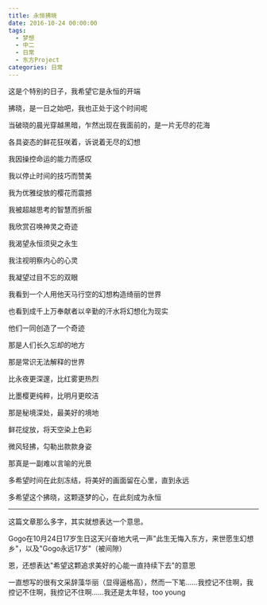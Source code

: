 ```yaml
---
title: 永恒拂晓
date: 2016-10-24 00:00:00
tags: 
  - 梦想
  - 中二
  - 日常
  - 东方Project
categories: 日常
---
```

这是个特别的日子，我希望它是永恒的开端

拂晓，是一日之始吧，我也正处于这个时间呢

当破晓的晨光穿越黑暗，乍然出现在我面前的，是一片无尽的花海

各具姿态的鲜花狂咲着，诉说着无尽的幻想

我因操控命运的能力而感叹

我以停止时间的技巧而赞美

我为优雅绽放的樱花而震撼

我被超越思考的智慧而折服

我欣赏召唤神灵之奇迹

我渴望永恒须臾之永生

我注视明察内心的心灵

我凝望过目不忘的双眼

我看到一个人用他天马行空的幻想构造绮丽的世界

也看到成千上万奉献者以辛勤的汗水将幻想化为现实

他们一同创造了一个奇迹

那是人们长久忘却的地方

那是常识无法解释的世界

比永夜更深邃，比红雾更热烈

比墨樱更纯粹，比明月更皎洁

那是秘境深处，最美好的境地

鲜花绽放，将天空染上色彩

微风轻拂，勾勒出款款身姿

那真是一副难以言喻的光景

多希望时间在此刻冻结，将美好的画面留在心里，直到永远

多希望这个拂晓，这颗逐梦的心，在此刻成为永恒

---

这篇文章那么多字，其实就想表达一个意思。

Gogo在10月24日17岁生日这天兴奋地大吼一声"此生无悔入东方，来世愿生幻想乡"，以及"Gogo永远17岁"（被间隙）

恩，还想表达"希望这颗追求美好的心能一直持续下去"的意思

一直想写的很有文采辞藻华丽（显得逼格高），然而一下笔……我控记不住啊，我控记不住啊，我控记不住啊……我还是太年轻，too young